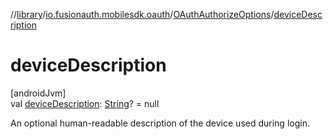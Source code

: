 //[library](../../../index.md)/[io.fusionauth.mobilesdk.oauth](../index.md)/[OAuthAuthorizeOptions](index.md)/[deviceDescription](device-description.md)

# deviceDescription

[androidJvm]\
val [deviceDescription](device-description.md): [String](https://kotlinlang.org/api/core/kotlin-stdlib/kotlin/-string/index.html)? = null

An optional human-readable description of the device used during login.